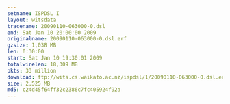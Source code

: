 ```yaml
---
setname: ISPDSL I
layout: witsdata
tracename: 20090110-063000-0.dsl
end: Sat Jan 10 20:00:00 2009
originalname: 20090110-063000-0.dsl.erf
gzsize: 1,038 MB
len: 0:30:00
start: Sat Jan 10 19:30:01 2009
totalwirelen: 18,309 MB
pkts: 33 million
download: ftp://wits.cs.waikato.ac.nz/ispdsl/1/20090110-063000-0.dsl.erf.gz
size: 2,525 MB
md5: c24d45f64ff32c2386c7fc405924f92a
---
```

